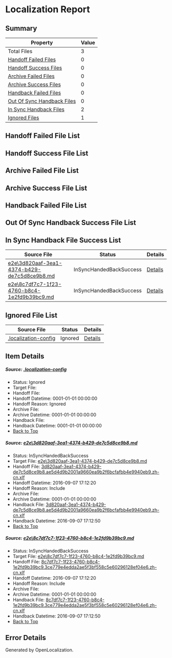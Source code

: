 # <a name='report-top'></a> Localization Report

## Summary
 Property | Value 
 -------- | ----- 
 Total Files | 3
[ Handoff Failed Files ](#handoff-failed-list)| 0
[ Handoff Success Files ](#handoff-success-list)| 0
[ Archive Failed Files ](#archive-failed-list)| 0
[ Archive Success Files ](#archive-success-list)| 0
[ Handback Failed Files ](#handback-failed-list)| 0
[ Out Of Sync Handback Files ](#outofsync-handback-success-list)| 0
[ In Sync Handback Files ](#insync-handback-success-list)| 2
[ Ignored Files ](#ignored-list)| 1

## <a name='handoff-failed-list'></a> Handoff Failed File List

## <a name='handoff-success-list'></a> Handoff Success File List

## <a name='archive-failed-list'></a> Archive Failed File List

## <a name='archive-success-list'></a> Archive Success File List

## <a name='handback-failed-list'></a> Handback Failed File List

## <a name='outofsync-handback-success-list'></a> Out Of Sync Handback Success File List

## <a name='insync-handback-success-list'></a> In Sync Handback File Success List
 Source File | Status | Details 
 ----------- | ------ | ------- 
 [e2e\3d820aaf-3ea1-4374-b429-de7c5d8ce9b8.md](https://github.com/OpenLocalizationTestOrg/ol-test0/blob/fda62e73e1f2f0abb6c8d2e3ad656dde4c82fbb5/e2e/3d820aaf-3ea1-4374-b429-de7c5d8ce9b8.md) | InSyncHandedBackSuccess | [Details](#2613fbd67647d5487df16b87a34de62221e3b4e21)
 [e2e\8c7df7c7-1f23-4760-b8c4-1e2fd9b39bc9.md](https://github.com/OpenLocalizationTestOrg/ol-test0/blob/fda62e73e1f2f0abb6c8d2e3ad656dde4c82fbb5/e2e/8c7df7c7-1f23-4760-b8c4-1e2fd9b39bc9.md) | InSyncHandedBackSuccess | [Details](#0ed3ffc688a0e48513ed9aaebb8123daa8764e742)

## <a name='ignored-list'></a> Ignored File List
 Source File | Status | Details 
 ----------- | ------ | ------- 
 [.localization-config](https://github.com/OpenLocalizationTestOrg/ol-test0/blob/fda62e73e1f2f0abb6c8d2e3ad656dde4c82fbb5/.localization-config) | Ignored | [Details](#3d4f252ac210baf56311d7e97dcc2db10974dbd20)

## Item Details
##### <a name='3d4f252ac210baf56311d7e97dcc2db10974dbd20'></a> Source: [.localization-config](https://github.com/OpenLocalizationTestOrg/ol-test0/blob/fda62e73e1f2f0abb6c8d2e3ad656dde4c82fbb5/.localization-config)
* Status: Ignored
* Target File: 
* Handoff File: 
* Handoff Datetime: 0001-01-01 00:00:00
* Handoff Reason: Ignored
* Archive File: 
* Archive Datetime: 0001-01-01 00:00:00
* Handback File: 
* Handback Datetime: 0001-01-01 00:00:00
* [Back to Top](#report-top)

##### <a name='2613fbd67647d5487df16b87a34de62221e3b4e21'></a> Source: [e2e\3d820aaf-3ea1-4374-b429-de7c5d8ce9b8.md](https://github.com/OpenLocalizationTestOrg/ol-test0/blob/fda62e73e1f2f0abb6c8d2e3ad656dde4c82fbb5/e2e/3d820aaf-3ea1-4374-b429-de7c5d8ce9b8.md)
* Status: InSyncHandedBackSuccess
* Target File: [e2e\3d820aaf-3ea1-4374-b429-de7c5d8ce9b8.md](https://github.com/OpenLocalizationTestOrg/ol-test0-zhcn/blob/9d847b998fae06c0992c37a6cfb10b40d153509a/e2e/3d820aaf-3ea1-4374-b429-de7c5d8ce9b8.md)
* Handoff File: [3d820aaf-3ea1-4374-b429-de7c5d8ce9b8.ae5d4d9b2001a9660ea9b2f6bcfafbb4e9940eb9.zh-cn.xlf](https://github.com/OpenLocalizationTestOrg/ol-test0-handoff/blob/726e5baf69ef5bb7299e803ede8a4ba03795f49d/ol-handoff/OpenLocalizationTestOrg/ol-test0-zhcn/ci/ht/3d820aaf-3ea1-4374-b429-de7c5d8ce9b8.ae5d4d9b2001a9660ea9b2f6bcfafbb4e9940eb9.zh-cn.xlf)
* Handoff Datetime: 2016-09-07 17:12:20
* Handoff Reason: Include
* Archive File: 
* Archive Datetime: 0001-01-01 00:00:00
* Handback File: [3d820aaf-3ea1-4374-b429-de7c5d8ce9b8.ae5d4d9b2001a9660ea9b2f6bcfafbb4e9940eb9.zh-cn.xlf](https://github.com/OpenLocalizationTestOrg/ol-test0-handback/blob/fa4da2077411b7564f74cbc6f9979b64e31e2f86/ol-handback/OpenLocalizationTestOrg/ol-test0-zhcn/ci/ht/3d820aaf-3ea1-4374-b429-de7c5d8ce9b8.ae5d4d9b2001a9660ea9b2f6bcfafbb4e9940eb9.zh-cn.xlf)
* Handback Datetime: 2016-09-07 17:12:50
* [Back to Top](#report-top)

##### <a name='0ed3ffc688a0e48513ed9aaebb8123daa8764e742'></a> Source: [e2e\8c7df7c7-1f23-4760-b8c4-1e2fd9b39bc9.md](https://github.com/OpenLocalizationTestOrg/ol-test0/blob/fda62e73e1f2f0abb6c8d2e3ad656dde4c82fbb5/e2e/8c7df7c7-1f23-4760-b8c4-1e2fd9b39bc9.md)
* Status: InSyncHandedBackSuccess
* Target File: [e2e\8c7df7c7-1f23-4760-b8c4-1e2fd9b39bc9.md](https://github.com/OpenLocalizationTestOrg/ol-test0-zhcn/blob/9d847b998fae06c0992c37a6cfb10b40d153509a/e2e/8c7df7c7-1f23-4760-b8c4-1e2fd9b39bc9.md)
* Handoff File: [8c7df7c7-1f23-4760-b8c4-1e2fd9b39bc9.3ce779e4edda2ae5f3bf558c5e60296128ef04e6.zh-cn.xlf](https://github.com/OpenLocalizationTestOrg/ol-test0-handoff/blob/726e5baf69ef5bb7299e803ede8a4ba03795f49d/ol-handoff/OpenLocalizationTestOrg/ol-test0-zhcn/ci/ht/8c7df7c7-1f23-4760-b8c4-1e2fd9b39bc9.3ce779e4edda2ae5f3bf558c5e60296128ef04e6.zh-cn.xlf)
* Handoff Datetime: 2016-09-07 17:12:20
* Handoff Reason: Include
* Archive File: 
* Archive Datetime: 0001-01-01 00:00:00
* Handback File: [8c7df7c7-1f23-4760-b8c4-1e2fd9b39bc9.3ce779e4edda2ae5f3bf558c5e60296128ef04e6.zh-cn.xlf](https://github.com/OpenLocalizationTestOrg/ol-test0-handback/blob/fa4da2077411b7564f74cbc6f9979b64e31e2f86/ol-handback/OpenLocalizationTestOrg/ol-test0-zhcn/ci/ht/8c7df7c7-1f23-4760-b8c4-1e2fd9b39bc9.3ce779e4edda2ae5f3bf558c5e60296128ef04e6.zh-cn.xlf)
* Handback Datetime: 2016-09-07 17:12:50
* [Back to Top](#report-top)


## Error Details

Generated by OpenLocalization.
